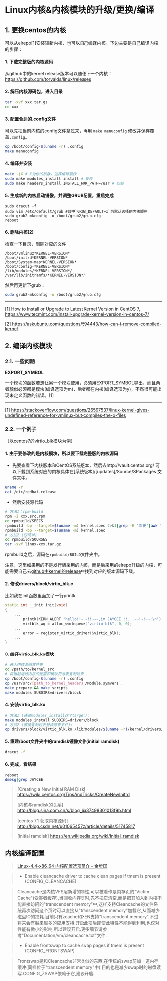# Linux内核&内核模块的升级/更换/编译

## 1. 更换centos的内核

可以从elrepo[1]安装较新内核，也可以自己编译内核。下边主要是自己编译内核的步骤：

#### 1. 下载完整版的内核源码

从github中的kernel release版本可以随便下一个内核：https://github.com/torvalds/linux/releases

#### 2. 解压内核源码包，进入目录

```bash
tar -xvf xxx.tar.gz
cd xxx
```
#### 3. 配置合适的.config文件

可以先把当前内核的config文件拿过来，再用 `make menuconfig` 修改并保存覆盖`.config`。

```bash
cp /boot/config-$(uname -r) .config
make menuconfig
```

#### 4. 编译并安装

```bash
make -jX # X为你的核数，这样编译最快
sudo make modules_install install # 安装
sudo make headers_install INSTALL_HDR_PATH=/usr # 安装
```

#### 5. 生成新的内核启动镜像，并调整GRUB配置，重启完成
```
sudo dracut -f
sudo vim /etc/default/grub #其中`GRUB_DEFAULT=x`为默认选择的内核顺序
sudo grub2-mkconfig -o /boot/grub2/grub.cfg
reboot
```

#### 6. 删除内核[2]

检查一下目录，删除对应的文件
```
/boot/vmlinuz*KERNEL-VERSION*
/boot/initrd*KERNEL-VERSION*
/boot/System-map*KERNEL-VERSION*
/boot/config-*KERNEL-VERSION*
/lib/modules/*KERNEL-VERSION*/
/var/lib/initramfs/*KERNEL-VERSION*/
```
然后再更新下grub：
```bash
sudo grub2-mkconfig -o /boot/grub2/grub.cfg
```

---

[1] How to Install or Upgrade to Latest Kernel Version in CentOS 7, https://www.tecmint.com/install-upgrade-kernel-version-in-centos-7/

[2] https://askubuntu.com/questions/594443/how-can-i-remove-compiled-kernel

## 2. 编译内核模块

### 2.1. 一些问题

**EXPORT_SYMBOL**

一个模块的函数若想让另一个模块使用，必须用EXPORT_SYMBOL导出，而且两者貌似必须都是模块(编译选项为m)，后者都在内核(编译选项为y)，不然很可能出现未定义函数的错误。[1]

---
[1] https://stackoverflow.com/questions/26597537/linux-kernel-gives-undefined-reference-for-vmlinux-but-compiles-the-o-files

### 2.2. 一个例子

（以centos7的virtio_blk模块为例）

#### 1. 由于要修改的是内核模块，所以要下载完整版的内核源码
* 先要查看下内核版本和CentOS系统版本，然后去http://vault.centos.org/ 可以下载到系统对应的内核具体在[系统版本]/[updates]/Source/SPackages 文件夹中。

```bash
uname -r
cat /etc/redhat-release
```

* 然后安装源代码
```bash
# 方法1：rpm-build
rpm -i xxx.src.rpm
cd rpmbuild/SPECS
rpmbuild -bp --target=$(uname -m) kernel.spec 2>&1|grep -E '需要'|awk '{print $1}'|xargs yum install -y
rpmbuild -bp --target=$(uname -m) kernel.spec
# 方法2 (较简单)
cd rpmbuild/SOURSES
tar -xvf linux-xxx.tar.gz
```
rpmbuild之后，源码在`rpmbuild/BUILD`文件夹中。

注意，这里如果用的不是发行版采用的内核，而是后来用的elrepo升级的内核，可能需要自己去[github中kernel的release](https://github.com/torvalds/linux/releases)中找到对应的版本源码下载。

#### 2. 修改drivers/block/virtio_blk.c
比如我在init函数里面加了一行printk
```cpp
static int __init init(void)
{
    ...
        printk(KERN_ALERT "hello!!~!~!!~~~,im JAYCEE !!...~~!~!~~!\n");
        virtblk_wq = alloc_workqueue("virtio-blk", 0, 0);
    ...
        error = register_virtio_driver(&virtio_blk);
    ...
}
```
#### 3. 编译virtio_blk.ko模块
```bash
# 进入内核源码文件夹
cd /path/to/kernel_src
# 将当前运行内核的配置和模块符号表复制过来
cp /boot/config-$(uname -r) .config 
cp /usr/src/[path_to_kernel_headers]/Module.symvers . 
make prepare && make scripts
make modules SUBDIRS=drivers/block
```
#### 4. 安装virtio_blk.ko
```bash
# 方法1 (通过modules_install这个target):
make modules_install SUBDIRS=drivers/block
# 方法2 (直接复制过去替换原来文件):
cp drivers/block/virtio_blk.ko /lib/modules/$(uname -r)/kernel/drivers/block/virtio_blk.ko
```
#### 5. 重建/boot文件夹中的ramdisk镜像文件(initial ramdisk)
```bash
dracut -f 
```
#### 6. 完成，看结果
```bash
reboot
dmesg|grep JAYCEE
```

> [Creating a New Initial RAM Disk] https://wiki.centos.org/TipsAndTricks/CreateNewInitrd
> 
> [内核与ramdisk的关系] http://blog.sina.com.cn/s/blog_6a37498301013f9b.html
> 
> [centos 7.1 获取内核源码] http://blog.csdn.net/u010654572/article/details/51745817
>
> [initial ramdisk] https://en.wikipedia.org/wiki/Initial_ramdisk


## 内核编译配置

> [Linux-4.4-x86_64 内核配置选项简介 - 金步国](http://www.jinbuguo.com/kernel/longterm-linux-kernel-options.html)

> * Enable cleancache driver to cache clean pages if tmem is present (CONFIG_CLEANCACHE)

>Cleancache是内核VFS层新增的特性,可以被看作是内存页的"Victim Cache"(受害者缓存),当回收内存页时,先不把它清空,而是把其加入到内核不能直接访问的"transcendent memory"中,这样支持Cleancache的文件系统再次访问这个页时可以直接从"transcendent memory"加载它,从而减少磁盘IO的损耗.目前只有zcache和XEN支持"transcendent memory",不过将来会有越来越多的应用支持.开启此项后即使此特性不能得到利用,也仅对性能有微小的影响,所以建议开启.更多细节请参考"Documentation/vm/cleancache.txt"文件.

>* Enable frontswap to cache swap pages if tmem is present (CONFIG_FRONTSWAP)

>Frontswap是和Cleancache非常类似的东西,在传统的swap前加一道内存缓冲(同样位于"transcendent memory"中).目的也是减少swap时的磁盘读写.CONFIG_ZSWAP依赖于它,建议开启.
